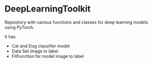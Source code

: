 # DeepLearningToolkit
Repository with various functions and classes for deep learning models using PyTorch.

It has  
- Cat and Dog classifier model
- Data Set image to label
- FitFunction for model image to label








